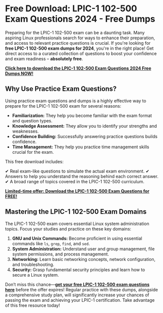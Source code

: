 # Free Download: LPIC-1 102-500 Exam Questions 2024 - Free Dumps

Preparing for the LPIC-1 102-500 exam can be a daunting task. Many aspiring Linux professionals search for ways to enhance their preparation, and access to relevant practice questions is crucial. If you're looking for **free LPIC-1 102-500 exam dumps for 2024**, you're in the right place! Get direct access to a curated collection of questions to boost your confidence and exam readiness – **absolutely free**.

[**Click here to download the LPIC-1 102-500 Exam Questions 2024 Free Dumps NOW!**](https://udemywork.com/lpic-102-500-exam-questions-2024-free-dumps)

## Why Use Practice Exam Questions?

Using practice exam questions and dumps is a highly effective way to prepare for the LPIC-1 102-500 exam for several reasons:

*   **Familiarization:** They help you become familiar with the exam format and question types.
*   **Knowledge Assessment:** They allow you to identify your strengths and weaknesses.
*   **Confidence Building:** Successfully answering practice questions builds confidence.
*   **Time Management:** They help you practice time management skills crucial for the exam.

This free download includes:

✔ Real exam-like questions to simulate the actual exam environment.
✔ Answers to help you understand the reasoning behind each correct answer.
✔ A broad range of topics covered in the LPIC-1 102-500 curriculum.

[**Limited-time offer: Download the LPIC-1 102-500 Exam Questions for FREE!**](https://udemywork.com/lpic-102-500-exam-questions-2024-free-dumps)

## Mastering the LPIC-1 102-500 Exam Domains

The LPIC-1 102-500 exam covers essential Linux system administration topics. Focus your studies and practice on these key domains:

1.  **GNU and Unix Commands:** Become proficient in using essential commands like `ls`, `grep`, `find`, and `sed`.
2.  **System Administration:** Understand user and group management, file system permissions, and process management.
3.  **Networking:** Learn basic networking concepts, network configuration, and troubleshooting.
4.  **Security:** Grasp fundamental security principles and learn how to secure a Linux system.

Don’t miss this chance—**[get your free LPIC-1 102-500 exam questions here](https://udemywork.com/lpic-102-500-exam-questions-2024-free-dumps)** before the offer expires! Regular practice with these dumps, alongside a comprehensive study plan, will significantly increase your chances of passing the exam and achieving your LPIC-1 certification. Take advantage of this free resource today!
